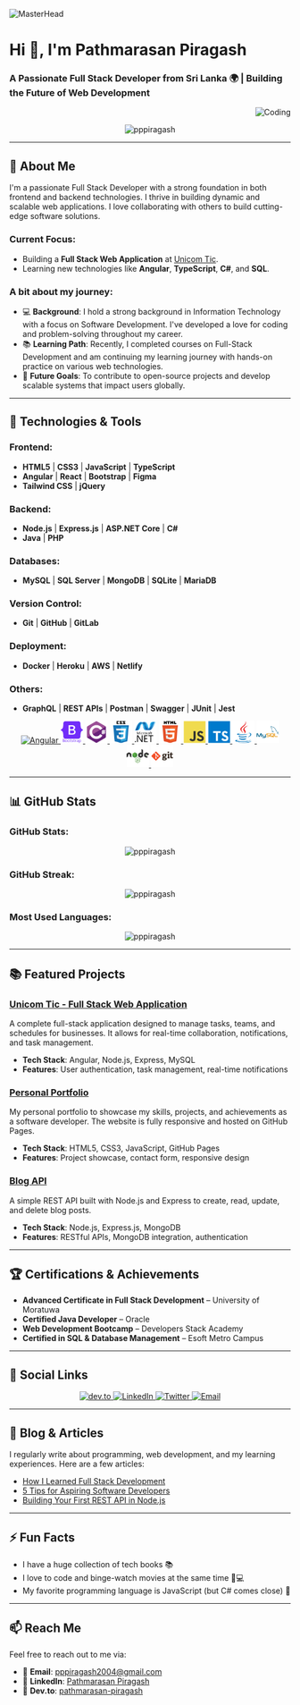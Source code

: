 <!-- Profile Header -->
![MasterHead](https://www.aalpha.net/wp-content/uploads/2020/12/full-stack-development.gif)

# Hi 👋, I'm **Pathmarasan Piragash**
### A Passionate Full Stack Developer from Sri Lanka 🌍 | Building the Future of Web Development

<p align="right">
  <img alt="Coding" width="400" src="https://sysway.co.in/images/about2.png">
</p>

<div align="center">
  <img src="https://komarev.com/ghpvc/?username=pppiragash&label=Profile%20views&color=0e75b6&style=flat" alt="pppiragash" />
</div>

---

## 🚀 About Me

I'm a passionate Full Stack Developer with a strong foundation in both frontend and backend technologies. I thrive in building dynamic and scalable web applications. I love collaborating with others to build cutting-edge software solutions.

### Current Focus:
- Building a **Full Stack Web Application** at [Unicom Tic](https://github.com/PPPiragash).
- Learning new technologies like **Angular**, **TypeScript**, **C#**, and **SQL**.

### A bit about my journey:
- 💻 **Background**: I hold a strong background in Information Technology with a focus on Software Development. I've developed a love for coding and problem-solving throughout my career.
- 📚 **Learning Path**: Recently, I completed courses on Full-Stack Development and am continuing my learning journey with hands-on practice on various web technologies.
- 🎯 **Future Goals**: To contribute to open-source projects and develop scalable systems that impact users globally.

---

## 🧰 Technologies & Tools

### **Frontend**:
- **HTML5** | **CSS3** | **JavaScript** | **TypeScript**
- **Angular** | **React** | **Bootstrap** | **Figma**
- **Tailwind CSS** | **jQuery**

### **Backend**:
- **Node.js** | **Express.js** | **ASP.NET Core** | **C#**
- **Java** | **PHP**

### **Databases**:
- **MySQL** | **SQL Server** | **MongoDB** | **SQLite** | **MariaDB**

### **Version Control**:
- **Git** | **GitHub** | **GitLab**

### **Deployment**:
- **Docker** | **Heroku** | **AWS** | **Netlify**

### **Others**:
- **GraphQL** | **REST APIs** | **Postman** | **Swagger** | **JUnit** | **Jest**

<p align="center">
  <a href="https://angular.io" target="_blank" rel="noreferrer">
    <img src="https://angular.io/assets/images/logos/angular/angular.svg" alt="Angular" width="40" height="40"/>
  </a>
  <a href="https://getbootstrap.com" target="_blank" rel="noreferrer">
    <img src="https://raw.githubusercontent.com/devicons/devicon/master/icons/bootstrap/bootstrap-plain-wordmark.svg" alt="Bootstrap" width="40" height="40"/>
  </a>
  <a href="https://www.w3schools.com/cs/" target="_blank" rel="noreferrer">
    <img src="https://raw.githubusercontent.com/devicons/devicon/master/icons/csharp/csharp-original.svg" alt="C#" width="40" height="40"/>
  </a>
  <a href="https://www.w3schools.com/css/" target="_blank" rel="noreferrer">
    <img src="https://raw.githubusercontent.com/devicons/devicon/master/icons/css3/css3-original-wordmark.svg" alt="CSS" width="40" height="40"/>
  </a>
  <a href="https://dotnet.microsoft.com/" target="_blank" rel="noreferrer">
    <img src="https://raw.githubusercontent.com/devicons/devicon/master/icons/dot-net/dot-net-original-wordmark.svg" alt=".NET" width="40" height="40"/>
  </a>
  <a href="https://www.w3.org/html/" target="_blank" rel="noreferrer">
    <img src="https://raw.githubusercontent.com/devicons/devicon/master/icons/html5/html5-original-wordmark.svg" alt="HTML5" width="40" height="40"/>
  </a>
  <a href="https://developer.mozilla.org/en-US/docs/Web/JavaScript" target="_blank" rel="noreferrer">
    <img src="https://raw.githubusercontent.com/devicons/devicon/master/icons/javascript/javascript-original.svg" alt="JavaScript" width="40" height="40"/>
  </a>
  <a href="https://www.typescriptlang.org/" target="_blank" rel="noreferrer">
    <img src="https://raw.githubusercontent.com/devicons/devicon/master/icons/typescript/typescript-original.svg" alt="TypeScript" width="40" height="40"/>
  </a>
  <a href="https://www.java.com" target="_blank" rel="noreferrer">
    <img src="https://raw.githubusercontent.com/devicons/devicon/master/icons/java/java-original.svg" alt="Java" width="40" height="40"/>
  </a>
  <a href="https://www.mysql.com/" target="_blank" rel="noreferrer">
    <img src="https://raw.githubusercontent.com/devicons/devicon/master/icons/mysql/mysql-original-wordmark.svg" alt="MySQL" width="40" height="40"/>
  </a>
  <a href="https://nodejs.org" target="_blank" rel="noreferrer">
    <img src="https://raw.githubusercontent.com/devicons/devicon/master/icons/nodejs/nodejs-original-wordmark.svg" alt="Node.js" width="40" height="40"/>
  </a>
  <a href="https://www.git-scm.com/" target="_blank" rel="noreferrer">
    <img src="https://raw.githubusercontent.com/devicons/devicon/master/icons/git/git-original-wordmark.svg" alt="Git" width="40" height="40"/>
  </a>
</p>

---

## 📊 GitHub Stats

### **GitHub Stats**:

<p align="center">
  <img height="180em" src="https://github-readme-stats.vercel.app/api?username=pppiragash&show_icons=true&locale=en&theme=radical" alt="pppiragash" />
</p>

### **GitHub Streak**:

<p align="center">
  <img height="180em" src="https://github-readme-streak-stats.herokuapp.com/?user=pppiragash&theme=radical" alt="pppiragash" />
</p>

### **Most Used Languages**:

<p align="center">
  <img src="https://github-readme-stats.vercel.app/api/top-langs?username=pppiragash&show_icons=true&locale=en&layout=compact&theme=radical" alt="pppiragash" />
</p>

---

## 📚 Featured Projects

### [Unicom Tic - Full Stack Web Application](https://github.com/PPPiragash)
A complete full-stack application designed to manage tasks, teams, and schedules for businesses. It allows for real-time collaboration, notifications, and task management.
- **Tech Stack**: Angular, Node.js, Express, MySQL
- **Features**: User authentication, task management, real-time notifications

### [Personal Portfolio](https://github.com/PPPiragash/portfolio)
My personal portfolio to showcase my skills, projects, and achievements as a software developer. The website is fully responsive and hosted on GitHub Pages.
- **Tech Stack**: HTML5, CSS3, JavaScript, GitHub Pages
- **Features**: Project showcase, contact form, responsive design

### [Blog API](https://github.com/PPPiragash/blog-api)
A simple REST API built with Node.js and Express to create, read, update, and delete blog posts.
- **Tech Stack**: Node.js, Express.js, MongoDB
- **Features**: RESTful APIs, MongoDB integration, authentication

---

## 🏆 Certifications & Achievements

- **Advanced Certificate in Full Stack Development** – University of Moratuwa
- **Certified Java Developer** – Oracle
- **Web Development Bootcamp** – Developers Stack Academy
- **Certified in SQL & Database Management** – Esoft Metro Campus

---

## 💬 Social Links

<p align="center">
  <a href="https://dev.to/pathmarasan-piragash" target="_blank">
    <img src="https://raw.githubusercontent.com/rahuldkjain/github-profile-readme-generator/master/src/images/icons/Social/devto.svg" alt="dev.to" height="30" width="40" />
  </a>
  <a href="https://www.linkedin.com/in/pathmarasan-piragash" target="_blank">
    <img src="https://raw.githubusercontent.com/rahuldkjain/github-profile-readme-generator/master/src/images/icons/Social/linked-in-alt.svg" alt="LinkedIn" height="30" width="40" />
  </a>
  <a href="https://twitter.com/pppiragash" target="_blank">
    <img src="https://raw.githubusercontent.com/rahuldkjain/github-profile-readme-generator/master/src/images/icons/Social/twitter.svg" alt="Twitter" height="30" width="40" />
  </a>
  <a href="mailto:pppiragash2004@gmail.com">
    <img src="https://raw.githubusercontent.com/rahuldkjain/github-profile-readme-generator/master/src/images/icons/Social/mail.svg" alt="Email" height="30" width="40" />
  </a>
</p>

---

## 📝 Blog & Articles

I regularly write about programming, web development, and my learning experiences. Here are a few articles:

- [How I Learned Full Stack Development](https://dev.to/pathmarasan-piragash/learning-full-stack-development)
- [5 Tips for Aspiring Software Developers](https://dev.to/pathmarasan-piragash/5-tips-for-aspiring-software-developers)
- [Building Your First REST API in Node.js](https://dev.to/pathmarasan-piragash/building-rest-api-nodejs)

---

## ⚡ Fun Facts

- I have a huge collection of tech books 📚
- I love to code and binge-watch movies at the same time 🍿💻
- My favorite programming language is JavaScript (but C# comes close) 🚀

---

## 📫 Reach Me

Feel free to reach out to me via:
- 📧 **Email**: [pppiragash2004@gmail.com](mailto:pppiragash2004@gmail.com)
- 🔗 **LinkedIn**: [Pathmarasan Piragash](https://linkedin.com/in/pathmarasan-piragash)
- 📝 **Dev.to**: [pathmarasan-piragash](https://dev.to/pathmarasan-piragash)
